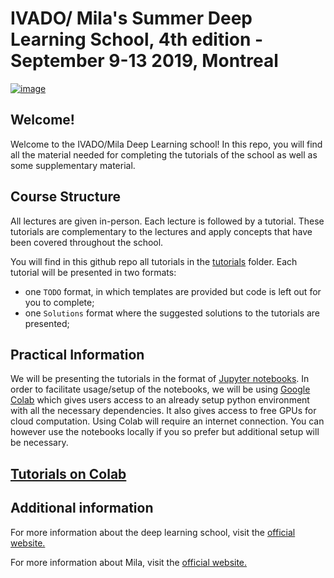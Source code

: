# IVADO/ Mila's Summer Deep Learning School, 4th edition - September 9-13 2019, Montreal
[![image](https://user-images.githubusercontent.com/18450628/63861998-e911e280-c979-11e9-83f6-49c40e904a22.png)](https://ivado.ca/en/trainings/schools/deep-learning-school-4th-and-5th-edition/)

## Welcome!

Welcome to the IVADO/Mila Deep Learning school! In this repo, you will find all the material needed for completing the tutorials of the school as well as some supplementary material.

## Course Structure

All lectures are given in-person. Each lecture is followed by a tutorial. These tutorials are complementary to the lectures and apply concepts that have been covered throughout the school.

You will find in this github repo all tutorials in the [tutorials](https://github.com/mila-iqia/ivado-mila-dl-school-2019/tree/master/tutorials) folder. Each tutorial will be presented in two formats:

* one `TODO` format, in which templates are provided but code is left out for you to complete;
* one `Solutions` format where the suggested solutions to the tutorials are presented;

## Practical Information

We will be presenting the tutorials in the format of [Jupyter notebooks](http://jupyter.org/). In order to facilitate usage/setup of the notebooks, we will be using [Google Colab](https://colab.research.google.com/github/mila-iqia/ivado-mila-dl-school-2019/) which gives users access to an already setup python environment with all the necessary dependencies. It also gives access to free GPUs for cloud computation. Using Colab will require an internet connection. You can however use the notebooks locally if you so prefer but additional setup will be necessary.

## [Tutorials on Colab](https://colab.research.google.com/github/mila-iqia/ivado-mila-dl-school-2019/)

## Additional information

For more information about the deep learning school, visit the [official website.](https://ivado.ca/en/trainings/schools/deep-learning-school-4th-and-5th-edition/)

For more information about Mila, visit the [official website.](https://mila.quebec/)
